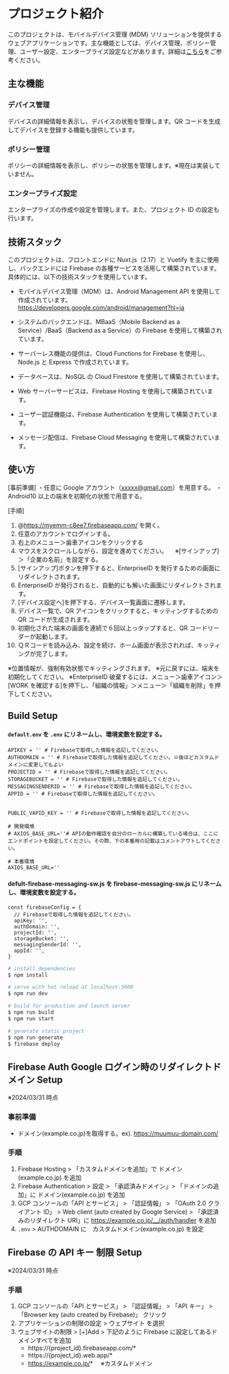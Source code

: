 # プロジェクト紹介

このプロジェクトは、モバイルデバイス管理 (MDM) ソリューションを提供するウェブアプリケーションです。主な機能としては、デバイス管理、ポリシー管理、ユーザー設定、エンタープライズ設定などがあります。詳細は[こちら](https://myemm-c8ee7.firebaseapp.com/)をご参考ください。

## 主な機能

### デバイス管理

デバイスの詳細情報を表示し、デバイスの状態を管理します。QR コードを生成してデバイスを登録する機能も提供しています。

### ポリシー管理

ポリシーの詳細情報を表示し、ポリシーの状態を管理します。※現在は実装していません。

### エンタープライズ設定

エンタープライズの作成や設定を管理します。また、プロジェクト ID の設定も行います。

## 技術スタック

このプロジェクトは、フロントエンドに Nuxt.js（2.17）と Vuetify を主に使用し、バックエンドには Firebase の各種サービスを活用して構築されています。具体的には、以下の技術スタックを使用しています。

- モバイルデバイス管理（MDM）は、Android Management API を使用して作成されています。
  https://developers.google.com/android/management?hl=ja

- システムのバックエンドは、MBaaS（Mobile Backend as a Service）/BaaS（Backend as a Service）の Firebase を使用して構築されています。
- サーバーレス機能の提供は、Cloud Functions for Firebase を使用し、Node.js と Express で作成されています。
- データベースは、NoSQL の Cloud Firestore を使用して構築されています。
- Web サーバーサービスは、Firebase Hosting を使用して構築されています。
- ユーザー認証機能は、Firebase Authentication を使用して構築されています。
- メッセージ配信は、Firebase Cloud Messaging を使用して構築されています。

## 使い方

[事前準備]
・任意に Google アカウント（xxxxx@gmail.com）を用意する。
・Android10 以上の端末を初期化の状態で用意する。

[手順]

1. @https://myemm-c8ee7.firebaseapp.com/ を開く。
2. 任意のアカウントでログインする。
3. 右上のメニュー＞歯車アイコンをクリックする
4. マウスをスクロールしながら、設定を進めてください。
   　※[サインアップ]＞「企業の名前」を設定する。
5. [サインアップ]ボタンを押下すると、EnterpriseID を発行するための画面にリダイレクトされます。
6. EnterpriseID が発行されると、自動的にも解いた画面にリダイレクトされます。
7. [デバイス設定へ]を押下する、デバイス一覧画面に遷移します。
8. デバイス一覧で、QR アイコンをクリックすると、キッティングするための QR コードが生成されます。
9. 初期化された端末の画面を連続で６回以上っタップすると、QR コードリーダーが起動します。
10. ＱＲコードを読み込み、設定を続け、ホーム画面が表示されれば、キッティングが完了します。

※位置情報が、強制有効状態でキッティングされます。
※元に戻すには、端末を初期化してください。
※EnterpriseID 破棄するには、メニュー＞歯車アイコン＞[WORK を確認する]を押下し、「組織の情報」＞メニュー＞「組織を削除」を押下してください。

## Build Setup

#### `default.env` を `.env` にリネームし、環境変数を設定する。

```
APIKEY = '' # Firebaseで取得した情報を追記してください。
AUTHDOMAIN = '' # Firebaseで取得した情報を追記してください。※後ほどカスタムドメインに変更してもよい
PROJECTID = '' # Firebaseで取得した情報を追記してください。
STORAGEBUCKET = '' # Firebaseで取得した情報を追記してください。
MESSAGINGSENDERID = '' # Firebaseで取得した情報を追記してください。
APPID = '' # Firebaseで取得した情報を追記してください。


PUBLIC_VAPID_KEY = '' # Firebaseで取得した情報を追記してください。

# 開発環境
# AXIOS_BASE_URL=''# APIの動作確認を自分のローカルに構築している場合は、ここにエンドポイントを設定してください。その際、下の本番用の記載はコメントアウトしてください。

# 本番環境
AXIOS_BASE_URL=''
```

#### defult-firebase-messaging-sw.js を firebase-messaging-sw.js にリネームし、環境変数を設定する。

```
const firebaseConfig = {
  // Firebaseで取得した情報を追記してください。
  apiKey: '',
  authDomain: '',
  projectId: '',
  storageBucket: '',
  messagingSenderId: '',
  appId: '',
}
```

```bash
# install dependencies
$ npm install

# serve with hot reload at localhost:3000
$ npm run dev

# build for production and launch server
$ npm run build
$ npm run start

# generate static project
$ npm run generate
$ firebase deploy
```

## Firebase Auth Google ログイン時のリダイレクトドメイン Setup

※2024/03/31 時点

### 事前準備

- ドメイン(example.co.jp)を取得する。ex). https://muumuu-domain.com/

### 手順 　

1. Firebase Hosting > 「カスタムドメインを追加」で ドメイン(example.co.jp) を追加
2. Firebase Authentication > 設定 > 「承認済みドメイン」> 「ドメインの追加」に ドメイン(example.co.jp) を追加
3. GCP コンソールの「API とサービス」 > 「認証情報」 > 「OAuth 2.0 クライアント ID」 > Web client (auto created by Google Service) > 「承認済みのリダイレクト URI」に https://example.co.jp/__/auth/handler を追加
4. `.env` > AUTHDOMAIN に　カスタムドメイン(example.co.jp) を設定

## Firebase の API キー 制限 Setup

※2024/03/31 時点

### 手順 　

1. GCP コンソールの「API とサービス」 > 「認証情報」 > 「API キー」 > 「Browser key (auto created by Firebase)」 クリック
2. アプリケーションの制限の設定 > ウェブサイト を選択
3. ウェブサイトの制限 > [+]Add > 下記のように Firebase に設定してあるドメインすべてを追加
   - https://{project_id}.firebaseapp.com/\*
   - https://{project_id}.web.app/\*
   - https://example.co.jp/* 　※カスタムドメイン
